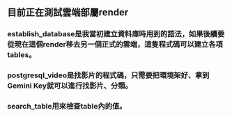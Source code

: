 ## 目前正在測試雲端部屬render
### establish_database是我當初建立資料庫時用到的語法，如果後續要從現在這個render移去另一個正式的雲端，這隻程式碼可以建立各項tables。
### postgresql_video是找影片的程式碼，只需要把環境架好、拿到Gemini Key就可以進行找影片、分類。
### search_table用來檢查table內的值。
